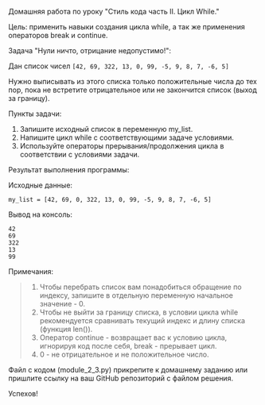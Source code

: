 Домашняя работа по уроку "Стиль кода часть II. Цикл While."

Цель: применить навыки создания цикла while, а так же применения операторов break и continue.

Задача "Нули ничто, отрицание недопустимо!":

Дан список чисел `[42, 69, 322, 13, 0, 99, -5, 9, 8, 7, -6, 5]`

Нужно выписывать из этого списка только положительные числа до тех пор, пока не встретите отрицательное или не закончится список (выход за границу).

Пункты задачи:

1. Запишите исходный список в переменную my_list.
2. Напишите цикл while с соответствующими задаче условиями.
3. Используйте операторы прерывания/продолжения цикла в соответствии с условиями задачи.

Результат выполнения программы:

Исходные данные:
```
my_list = [42, 69, 0, 322, 13, 0, 99, -5, 9, 8, 7, -6, 5]
```

Вывод на консоль:
```
42
69
322
13
99
```

Примечания:
> 1. Чтобы перебрать список вам понадобиться обращение по индексу, запишите в отдельную переменную начальное значение - 0.
> 2. Чтобы не выйти за границу списка, в условии цикла while рекомендуется сравнивать текущий индекс и длину списка (функция len()).
> 3. Оператор continue - возвращает вас к условию цикла, игнорируя код после себя, break - прерывает цикл.
> 4. 0 - не отрицательное и не положительное число.

Файл с кодом (module_2_3.py) прикрепите к домашнему заданию или пришлите ссылку на ваш GitHub репозиторий с файлом решения.

Успехов!
